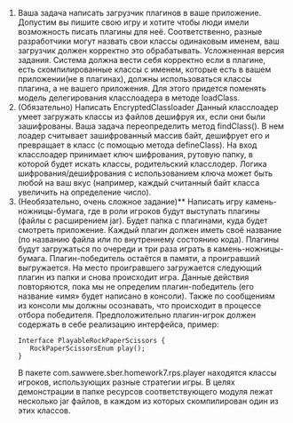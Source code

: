 1. Ваша задача написать загрузчик плагинов в ваше приложение. Допустим вы пишите свою игру  и хотите чтобы люди имели возможность писать плагины для неё. Соответственно, разные разработчики могут назвать свои классы одинаковым именем, ваш загрузчик должен корректно это обрабатывать.
Усложненная версия задания. Система должна вести себя корректно если в плагине, есть скомпилированные классы с именем, которые есть в вашем приложении(не в плагинах), должны использоваться классы плагина, а не вашего приложения. Для этого придется поменять модель делегирования класслоадера в методе loadClass.
2. (Обязательно)
   Написать EncryptedClassloader
   Данный класслоадер умеет загружать классы из файлов дешифруя их, если они были зашифрованы. Ваша задача переопределить метод findClass(). В нем лоадер считывает зашифрованный массив байт, дешифрует его и превращает в класс (с помощью метода defineClass).
   На вход класслоадер принимает ключ шифрования, рутовую папку, в которой будет искать классы, родительский класслодер. Логика шифрования/дешифрования с использованием ключа может быть любой на ваш вкус (например, каждый считанный байт класса увеличить на определение число).
3. (Необязательно, очень сложное задание)**
   Написать игру камень-ножницы-бумага, где в роли игроков будут выступать плагины (файлы с расширением jar).
   Будет папка с плагинами, куда будет смотреть приложение.
   Каждый плагин должен иметь своё название (по названию файла или по внутреннему состоянию кода).
   Плагины будут загружаться по очереди и три раза играть в камень-ножницы-бумагa.
   Плагин-победитель остаётся в памяти, а проигравший выгружается.
   На место проигравшего загружается следующий плагин из папки и снова происходит игра.
   Данные действия повторяются, пока мы не определим плагин-победитель (его название «имя» будет написано в консоли). Также по сообщениям из консоли мы должны осознавать, что происходит в процессе отбора победителя.
   Предположительно плагин-игрок должен содержать в себе реализацию интерфейса, пример:
   ```
   Interface PlayableRockPaperScissors {  
      RockPaperScissorsEnum play();  
   }
   ```
   В пакете com.sawwere.sber.homework7.rps.player находятся классы игроков, использующих разные стратегии игры. В целях демонстрации в папке ресурсов соответствующего модуля лежат несколько jar файлов, в каждом из которых скомпилирован один из этих классов.
